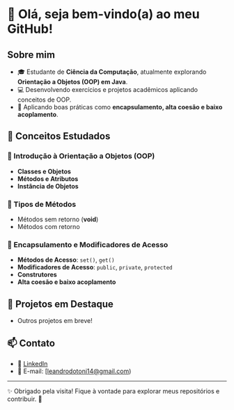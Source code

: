 # 👋 Olá, seja bem-vindo(a) ao meu GitHub!

## Sobre mim

- 🎓 Estudante de **Ciência da Computação**, atualmente explorando **Orientação a Objetos (OOP) em Java**.
- 💻 Desenvolvendo exercícios e projetos acadêmicos aplicando conceitos de OOP.
- 🚀 Aplicando boas práticas como **encapsulamento, alta coesão e baixo acoplamento**.

## 📌 Conceitos Estudados

### 🔹 Introdução à Orientação a Objetos (OOP)
- **Classes e Objetos**
- **Métodos e Atributos**
- **Instância de Objetos**

### 🔹 Tipos de Métodos
- Métodos sem retorno (**void**)
- Métodos com retorno

### 🔹 Encapsulamento e Modificadores de Acesso
- **Métodos de Acesso**: `set()`, `get()`
- **Modificadores de Acesso**: `public`, `private`, `protected`
- **Construtores**
- **Alta coesão e baixo acoplamento**

## 📂 Projetos em Destaque


- Outros projetos em breve!

## 📫 Contato

- 💼 [LinkedIn](https://www.linkedin.com/in/leandrooliveiradias/)
- 📧 E-mail: [leandrodotoni14@gmail.com)

---
✨ Obrigado pela visita! Fique à vontade para explorar meus repositórios e contribuir. 🚀

